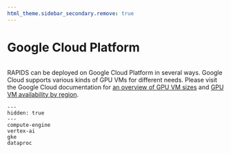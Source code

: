 ```yaml
---
html_theme.sidebar_secondary.remove: true
---
```


# Google Cloud Platform

```{include} ../../_includes/menus/gcp.md

```

RAPIDS can be deployed on Google Cloud Platform in several ways. Google Cloud supports various kinds of GPU VMs for different needs. Please visit the Google Cloud documentation for [an overview of GPU VM sizes](https://cloud.google.com/compute/docs/gpus) and [GPU VM availability by region](https://cloud.google.com/compute/docs/gpus/gpu-regions-zones).

```{toctree}
---
hidden: true
---
compute-engine
vertex-ai
gke
dataproc
```
